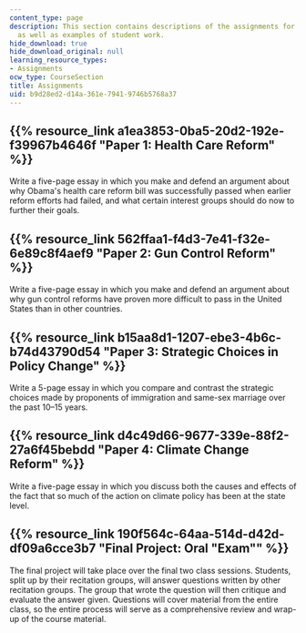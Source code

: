 ```yaml
---
content_type: page
description: This section contains descriptions of the assignments for this class,
  as well as examples of student work.
hide_download: true
hide_download_original: null
learning_resource_types:
- Assignments
ocw_type: CourseSection
title: Assignments
uid: b9d28ed2-d14a-361e-7941-9746b5768a37
---
```


{{% resource_link a1ea3853-0ba5-20d2-192e-f39967b4646f "Paper 1: Health Care Reform" %}}
-------------------------------------------------------------------------------------------

Write a five-page essay in which you make and defend an argument about why Obama's health care reform bill was successfully passed when earlier reform efforts had failed, and what certain interest groups should do now to further their goals.

{{% resource_link 562ffaa1-f4d3-7e41-f32e-6e89c8f4aef9 "Paper 2: Gun Control Reform" %}}
-------------------------------------------------------------------------------------------

Write a five-page essay in which you make and defend an argument about why gun control reforms have proven more difficult to pass in the United States than in other countries.

{{% resource_link b15aa8d1-1207-ebe3-4b6c-b74d43790d54 "Paper 3: Strategic Choices in Policy Change" %}}
---------------------------------------------------------------------------------------------------------------------------

Write a 5-page essay in which you compare and contrast the strategic choices made by proponents of immigration and same-sex marriage over the past 10–15 years.

{{% resource_link d4c49d66-9677-339e-88f2-27a6f45bebdd "Paper 4: Climate Change Reform" %}}
-------------------------------------------------------------------------------------------------

Write a five-page essay in which you discuss both the causes and effects of the fact that so much of the action on climate policy has been at the state level.

{{% resource_link 190f564c-64aa-514d-d42d-df09a6cce3b7 "Final Project: Oral \"Exam\"" %}}
---------------------------------------------------------------------------------------

The final project will take place over the final two class sessions. Students, split up by their recitation groups, will answer questions written by other recitation groups. The group that wrote the question will then critique and evaluate the answer given. Questions will cover material from the entire class, so the entire process will serve as a comprehensive review and wrap-up of the course material.